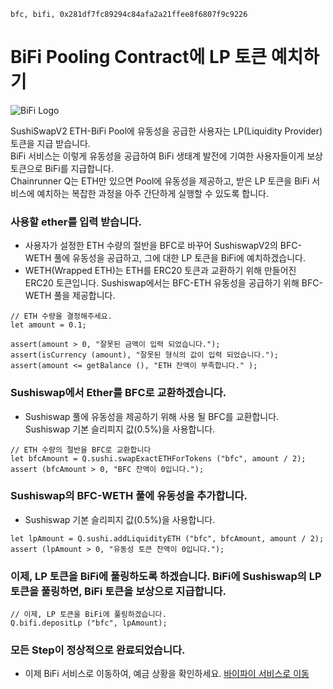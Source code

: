 ```meta-Currency
bfc, bifi, 0x281df7fc89294c84afa2a21ffee8f6807f9c9226
```

# BiFi Pooling Contract에 LP 토큰 예치하기

![BiFi Logo](https://s3.ap-northeast-2.amazonaws.com/thebifrost.io/home/bifi/bifi_logo.svg)

SushiSwapV2 ETH-BiFi Pool에 유동성을 공급한 사용자는 LP(Liquidity Provider) 토큰을 지급 받습니다.  
BiFi 서비스는 이렇게 유동성을 공급하여 BiFi 생태계 발전에 기여한 사용자들이게 보상 토큰으로 BiFi를 지급합니다.  
Chainrunner Q는 ETH만 있으면 Pool에 유동성을 제공하고, 받은 LP 토큰을 BiFi 서비스에 예치하는 복잡한 과정을 아주 간단하게 실행할 수 있도록 합니다.

### 사용할 ether를 입력 받습니다.

- 사용자가 설정한 ETH 수량의 절반을 BFC로 바꾸어 SushiswapV2의 BFC-WETH 풀에 유동성을 공급하고, 그에 대한 LP 토큰을 BiFi에 예치하겠습니다. 
- WETH(Wrapped ETH)는 ETH를 ERC20 토큰과 교환하기 위해 만들어진 ERC20 토큰입니다. Sushiswap에서는 BFC-ETH 유동성을 공급하기 위해 BFC-WETH 풀을 제공합니다.

```input ETH
// ETH 수량을 결정해주세요.
let amount = 0.1;
```

```input-Verify
assert(amount > 0, "잘못된 금액이 입력 되었습니다.");
assert(isCurrency (amount), "잘못된 형식의 값이 입력 되었습니다.");
assert(amount <= getBalance (), "ETH 잔액이 부족합니다." );
```

### Sushiswap에서 Ether를 BFC로 교환하겠습니다.

- Sushiswap 풀에 유동성을 제공하기 위해 사용 될 BFC를 교환합니다. Sushiswap 기본 슬리피지 값(0.5%)을 사용합니다.

```taster
// ETH 수량의 절반을 BFC로 교환합니다
let bfcAmount = Q.sushi.swapExactETHForTokens ("bfc", amount / 2);
assert (bfcAmount > 0, "BFC 잔액이 0입니다.");
```

### Sushiswap의 BFC-WETH 풀에 유동성을 추가합니다.

- Sushiswap 기본 슬리피지 값(0.5%)을 사용합니다.

```taster
let lpAmount = Q.sushi.addLiquidityETH ("bfc", bfcAmount, amount / 2);
assert (lpAmount > 0, "유동성 토큰 잔액이 0입니다.");
```

### 이제, LP 토큰을 BiFi에 풀링하도록 하겠습니다. BiFi에 Sushiswap의 LP 토큰을 풀링하면, BiFi 토큰을 보상으로 지급합니다.

```taster
// 이제, LP 토큰을 BiFi에 풀링하겠습니다.
Q.bifi.depositLp ("bfc", lpAmount);
```

### 모든 Step이 정상적으로 완료되었습니다.

- 이제 BiFi 서비스로 이동하여, 예금 상황을 확인하세요. [바이파이 서비스로 이동](https://app.bifi.finance/pool/sushiswap/bfcEth?chainid=mainnet)
